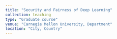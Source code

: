 ```yaml
---
title: "Security and Fairness of Deep Learning"
collection: teaching
type: "Graduate course"
venue: "Carnegie Mellon University, Department"
location: "City, Country"
---
```

